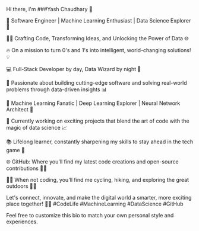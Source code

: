 Hi there, i'm ###Yash Chaudhary 👋

<!--
**Yash3561/Yash3561** is a ✨ _special_ ✨ repository because its `README.md` (this file) appears on your GitHub profile.

Here are some ideas to get you started:

- 🔭 I’m currently working on ...
- 🌱 I’m currently learning ...
- 👯 I’m looking to collaborate on ...
- 🤔 I’m looking for help with ...
- 💬 Ask me about ...
- 📫 How to reach me: ...
- 😄 Pronouns: ...
- ⚡ Fun fact: ...
-->
🚀 Software Engineer | Machine Learning Enthusiast | Data Science Explorer 🌟

👨‍💻 Crafting Code, Transforming Ideas, and Unlocking the Power of Data 🌐

🔥 On a mission to turn 0's and 1's into intelligent, world-changing solutions! 💡

💻 Full-Stack Developer by day, Data Wizard by night 🌙

🎯 Passionate about building cutting-edge software and solving real-world problems through data-driven insights 📊

🧠 Machine Learning Fanatic | Deep Learning Explorer | Neural Network Architect 🤖

💼 Currently working on exciting projects that blend the art of code with the magic of data science 📈

📚 Lifelong learner, constantly sharpening my skills to stay ahead in the tech game 📖

🌐 GitHub: Where you'll find my latest code creations and open-source contributions 👨‍💼

🚴‍♂️ When not coding, you'll find me cycling, hiking, and exploring the great outdoors 🚵‍♂️

Let's connect, innovate, and make the digital world a smarter, more exciting place together! 🚀✨ #CodeLife #MachineLearning #DataScience #GitHub

Feel free to customize this bio to match your own personal style and experiences.
